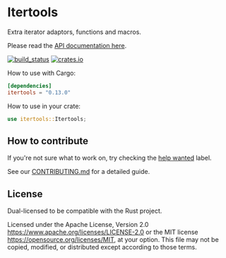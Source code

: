 # Itertools

Extra iterator adaptors, functions and macros.

Please read the [API documentation here](https://docs.rs/itertools/).

[![build_status](https://github.com/rust-itertools/itertools/actions/workflows/ci.yml/badge.svg)](https://github.com/rust-itertools/itertools/actions)
[![crates.io](https://img.shields.io/crates/v/itertools.svg)](https://crates.io/crates/itertools)

How to use with Cargo:

```toml
[dependencies]
itertools = "0.13.0"
```

How to use in your crate:

```rust
use itertools::Itertools;
```

## How to contribute
If you're not sure what to work on, try checking the [help wanted](https://github.com/rust-itertools/itertools/issues?q=is%3Aopen+is%3Aissue+label%3A%22help+wanted%22) label.

See our [CONTRIBUTING.md](https://github.com/rust-itertools/itertools/blob/master/CONTRIBUTING.md) for a detailed guide.

## License

Dual-licensed to be compatible with the Rust project.

Licensed under the Apache License, Version 2.0
https://www.apache.org/licenses/LICENSE-2.0 or the MIT license
https://opensource.org/licenses/MIT, at your
option. This file may not be copied, modified, or distributed
except according to those terms.
